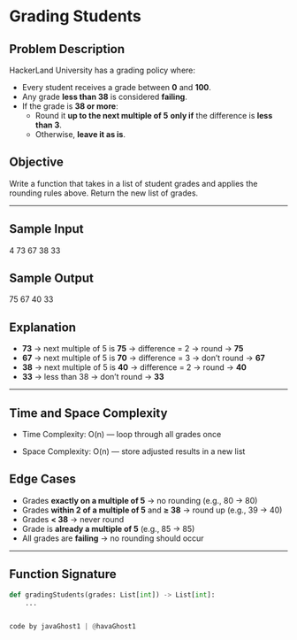 # Grading Students

## Problem Description

HackerLand University has a grading policy where:

- Every student receives a grade between **0** and **100**.
- Any grade **less than 38** is considered **failing**.
- If the grade is **38 or more**:
  - Round it **up to the next multiple of 5** **only if** the difference is **less than 3**.
  - Otherwise, **leave it as is**.

## Objective

Write a function that takes in a list of student grades and applies the rounding rules above. Return the new list of grades.

---

## Sample Input
4 73 67 38 33


## Sample Output
75 67 40 33


## Explanation

- **73** → next multiple of 5 is **75** → difference = 2 → round → **75**
- **67** → next multiple of 5 is **70** → difference = 3 → don’t round → **67**
- **38** → next multiple of 5 is **40** → difference = 2 → round → **40**
- **33** → less than 38 → don’t round → **33**

---
## Time and Space Complexity
- Time Complexity: O(n) — loop through all grades once

- Space Complexity: O(n) — store adjusted results in a new list


## Edge Cases

- Grades **exactly on a multiple of 5** → no rounding (e.g., 80 → 80)
- Grades **within 2 of a multiple of 5** and **≥ 38** → round up (e.g., 39 → 40)
- Grades **< 38** → never round
- Grade is **already a multiple of 5** (e.g., 85 → 85)
- All grades are **failing** → no rounding should occur

---

## Function Signature

```python
def gradingStudents(grades: List[int]) -> List[int]:
    ...


code by javaGhost1 | @havaGhost1